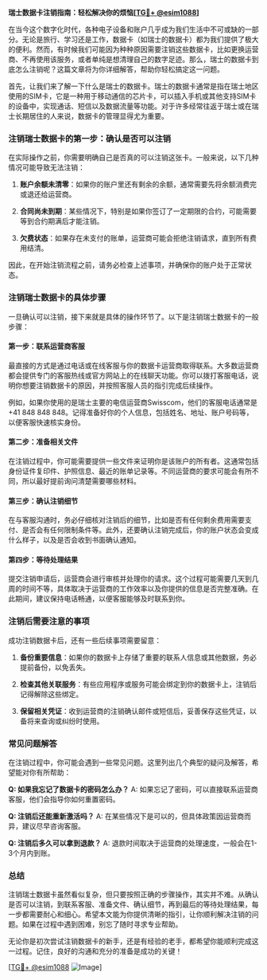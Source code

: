 **瑞士数据卡注销指南：轻松解决你的烦恼[[TG💪+ @esim1088](https://t.me/s/esim1088)]**

在当今这个数字化时代，各种电子设备和账户几乎成为我们生活中不可或缺的一部分。无论是旅行、学习还是工作，数据卡（如瑞士的数据卡）都为我们提供了极大的便利。然而，有时候我们可能因为种种原因需要注销这些数据卡，比如更换运营商、不再使用该服务，或者单纯是想清理自己的数字足迹。那么，瑞士的数据卡到底怎么注销呢？这篇文章将为你详细解答，帮助你轻松搞定这一问题。

首先，让我们来了解一下什么是瑞士的数据卡。瑞士的数据卡通常是指在瑞士地区使用的SIM卡，它是一种用于移动通信的芯片卡，可以插入手机或其他支持SIM卡的设备中，实现通话、短信以及数据流量等功能。对于许多经常往返于瑞士或在瑞士长期居住的人来说，数据卡的管理显得尤为重要。

### 注销瑞士数据卡的第一步：确认是否可以注销

在实际操作之前，你需要明确自己是否真的可以注销这张卡。一般来说，以下几种情况可能导致无法注销：

1. **账户余额未清零**：如果你的账户里还有剩余的余额，通常需要先将余额消费完或退还给运营商。
   
2. **合同尚未到期**：某些情况下，特别是如果你签订了一定期限的合约，可能需要等到合约期满后才能注销。

3. **欠费状态**：如果存在未支付的账单，运营商可能会拒绝注销请求，直到所有费用结清。

因此，在开始注销流程之前，请务必检查上述事项，并确保你的账户处于正常状态。

### 注销瑞士数据卡的具体步骤

一旦确认可以注销，接下来就是具体的操作环节了。以下是注销瑞士数据卡的一般步骤：

#### 第一步：联系运营商客服

最直接的方式是通过电话或在线客服与你的数据卡运营商取得联系。大多数运营商都会提供专门的客服热线或官方网站上的在线聊天功能。你可以拨打客服电话，说明你想要注销数据卡的原因，并按照客服人员的指引完成后续操作。

例如，如果你使用的是瑞士主要的电信运营商Swisscom，他们的客服电话通常是 +41 848 848 848。记得准备好你的个人信息，包括姓名、地址、账户号码等，以便客服快速核实身份。

#### 第二步：准备相关文件

在注销过程中，你可能需要提供一些文件来证明你是该账户的所有者。这通常包括身份证件复印件、护照信息、最近的账单记录等。不同运营商的要求可能会有所不同，所以最好提前询问清楚需要哪些材料。

#### 第三步：确认注销细节

在与客服沟通时，务必仔细核对注销后的细节，比如是否有任何剩余费用需要支付、是否会有任何限制条件等。此外，还要确认注销完成后，你的账户状态会变成什么样子，以及是否会收到书面确认通知。

#### 第四步：等待处理结果

提交注销申请后，运营商会进行审核并处理你的请求。这个过程可能需要几天到几周的时间不等，具体取决于运营商的工作效率以及你提供的信息是否完整准确。在此期间，建议保持电话畅通，以便客服能够及时联系到你。

### 注销后需要注意的事项

成功注销数据卡后，还有一些后续事项需要留意：

1. **备份重要信息**：如果你的数据卡上存储了重要的联系人信息或其他数据，务必提前备份，以免丢失。

2. **检查其他关联服务**：有些应用程序或服务可能会绑定到你的数据卡上，注销后记得解除这些绑定。

3. **保留相关凭证**：收到运营商的注销确认邮件或短信后，妥善保存这些凭证，以备将来查询或纠纷时使用。

### 常见问题解答

在注销过程中，你可能会遇到一些常见问题。这里列出几个典型的疑问及解答，希望能对你有所帮助：

**Q: 如果我忘记了数据卡的密码怎么办？**
A: 如果忘记了密码，可以直接联系运营商客服，他们会指导你如何重置密码。

**Q: 注销后还能重新激活吗？**
A: 在某些情况下是可以的，但具体政策因运营商而异，建议尽早咨询客服。

**Q: 注销后多久可以拿到退款？**
A: 退款时间取决于运营商的处理速度，一般会在1-3个月内到账。

### 总结

注销瑞士数据卡虽然看似复杂，但只要按照正确的步骤操作，其实并不难。从确认是否可以注销，到联系客服、准备文件、确认细节，再到最后的等待处理结果，每一步都需要耐心和细心。希望本文能为你提供清晰的指引，让你顺利解决注销的问题。如果在过程中遇到困难，别忘了随时寻求专业帮助。

无论你是初次尝试注销数据卡的新手，还是有经验的老手，都希望你能顺利完成这一过程。记住，良好的沟通和充分的准备是成功的关键！

[[TG💪+ @esim1088](https://t.me/s/esim1088) ![Image](https://i.postimg.cc/4NQfJmqS/Snipaste-2025-05-13-00-14-12.png)]